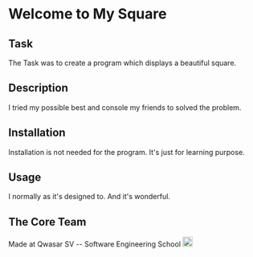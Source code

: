 # Welcome to My Square
## Task
The Task was to create a program which displays a beautiful square.

## Description
I tried my possible best and console my friends to solved the problem.

## Installation
Installation is not needed for the program. It's just for learning purpose.

## Usage
I normally as it's designed to. And it's wonderful.

## The Core Team
Made at Qwasar SV -- Software Engineering School <img alt='Qwasar SV -- Software Engineering Schools Logo' src='https://storage.googleapis.com/qwasar-public/qwasar-logo_50x50.png' width='20px' />